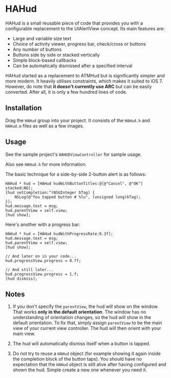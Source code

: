 HAHud
=====

HAHud is a small reusable piece of code that provides you with a configurable replacement to the UIAlertView concept. Its main features are:

  * Large and variable size text
  * Choice of activity viewer, progress bar, check/cross or buttons
  * Any number of buttons
  * Buttons side by side or stacked vertically
  * Simple block-based callbacks
  * Can be automatically dismissed after a specified interval

HAHud started as a replacement to ATMHud but is significantly simpler and more modern.
It heavily utilises constraints, which makes it suited to iOS 7.
However, do note that **it doesn't currently use ARC** but can be easily converted. After all, it is only a few hundred lines of code.

Installation
------------

Drag the `HAHud` group into your project. It consists of the `HAHud.h` and `HAHud.m` files as well as a few images.


Usage
-----

See the sample project's `HAHUDViewController` for sample usage.

Also see `HAHud.h` for more information.

The basic technique for a side-by-side 2-button alert is as follows:

```
HAHud * hud = [HAHud hudWithButtonTitles:@[@"Cancel", @"OK"] stacked:NO];
[hud setCompletion:^(NSUInteger bTag) {
    NSLog(@"You tapped button # %lu", (unsigned long)bTag);
}];
hud.message.text = msg;
hud.parentView = self.view;
[hud show];
```

Here's another with a progress bar:

```
HAHud * hud = [HAHud hudWithProgressRate:0.3f];
hud.message.text = msg;
hud.parentView = self.view;
[hud show];

// And later on in your code...
hud.progressView.progress = 0.7f;

// And still later...
hud.progressView.progress = 1.f;
[hud dismiss];

```

Notes
-----

 1. If you don't specify the `parentView`, the hud will show on the window. That works **only in the default orientation**. The window has no understanding of orientation changes, so the hud will show in the default orientation. To fix that, simply assign `parentView` to be the main view of your current view controller. The hud will then orient with your main view.

 2. The hud will automatically dismiss itself when a button is tapped.

 3. Do not try to reuse a `HAHud` object (for example showing it again inside the completion block of the button taps). You should have no expectation that the `HAHud` object is still alive after having configured and shown the hud. Simple create a new one whenever you need it.

